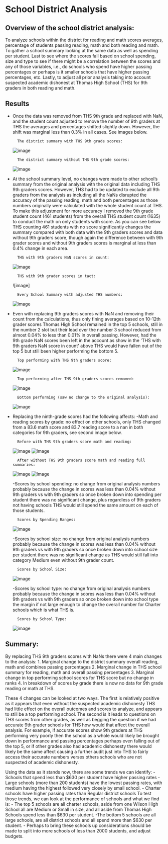 # School District Analysis

## Overview of the school district analysis: 
To analyze schools within the district for reading and math scores averages, percentage of students passing reading, math and both reading and math. To gather a school summary looking at the same data as well as spending per student. Last to see where the scores fall based on school spending, size and type to see if there might be a correlation between the scores and any of those variables, i.e., do schools who spend have higher passing percentages or perhaps is it smaller schools that have higher passing percentages, etc. Lastly, to adjust all prior analysis taking into account suspected academic dishonest at Thomas High School (THS) for 9th graders in both reading and math.

## Results
- Once the data was removed from THS 9th grade and replaced with NaN, and the student count adjusted to remove the number of 9th graders at THS the averages and percentages shifted slightly down. However, the shift was marginal less than 0.3% in all cases. See images below.

        The district summary with THS 9th grade scores:
    ![image](https://github.com/trosie3/School_District_Analysis/blob/main/Resources/DistSummarywithTHS9th.png)
    
        The district summary without THS 9th grade scores:
    ![image](https://github.com/trosie3/School_District_Analysis/blob/main/Resources/DistSummarywoTHS9th.png)
    
- At the school summary level, no changes were made to other school’s summary from the original analysis with the original data including THS 9th graders scores. However, THS had to be updated to exclude all 9th graders from the analysis as including all the NaNs disrupted the accuracy of the passing reading, math and both percentages as those numbers originally were calculated with the whole student count at THS. To make this adjustment for more accuracy I removed the 9th grade student count (461 students) from the overall THS student count (1635) to conduct the math on only students with score. As you can see below THS counting 461 students with no score significantly changes the summary compared with both data with the 9th graders scores and data without 9th graders score, though again the difference between with 9th grader scores and without 9th graders scores is marginal at less than 0.4% change in each area.

        THS with 9th graders NaN scores in count:
    ![image](https://github.com/trosie3/School_District_Analysis/blob/main/Resources/THSwith9thnans.png)
    
        THS with 9th grader scores in tact:
    ![image]

        Every School Summary with adjusted THS numbers:
    ![image](https://github.com/trosie3/School_District_Analysis/blob/main/Resources/THS10thru12onlydata.png)

- Even with replacing 9th graders scores with NaN and removing their count from the calculations, thus only fining averages based on 10-12th grader scores Thomas High School remained in the top 5 schools, still in the number 2 slot but their lead over the number 3 school reduced from almost 0.04% to less than 0.01% in overall passing. However, had the 9th grade NaN scores been left in the account as show in the 'THS with 9th graders NaN score in count' above THS would have fallen out of the top 5 but still been higher performing the bottom 5.

        Top performing with THS 9th graders score:
    ![image](https://github.com/trosie3/School_District_Analysis/blob/main/Resources/top5alldataused.png)
 
        Top performing after THS 9th graders scores removed:
    ![image](https://github.com/trosie3/School_District_Analysis/blob/main/Resources/top5alldataused.png)

        Bottom performing (saw no change to the original analysis):
    ![image](https://github.com/trosie3/School_District_Analysis/blob/main/Resources/bottom5alldataused.png)

- Replacing the ninth-grade scores had the following affects:
    -Math and reading scores by grade: no effect on other schools, only THS changed from a 83.6 math score and 83.7 reading score to a nan in both categories for 9th graders, see second image below.
        
        Before with THS 9th graders score math and reading:
    ![image](https://github.com/trosie3/School_District_Analysis/blob/main/Resources/THSmathscoresbygradewith9th.png)
    ![Image](https://github.com/trosie3/School_District_Analysis/blob/main/Resources/THSreadingscoresbygradewith9th.png)
    
        After without THS 9th graders score math and reading full summaries:
    ![image](https://github.com/trosie3/School_District_Analysis/blob/main/Resources/scoresbygradesummarymath.png)
    ![Image](https://github.com/trosie3/School_District_Analysis/blob/main/Resources/scoresbygradesummaryreading.png)
 
   -Scores by school spending: no change from original analysis numbers probably because the change in scores was less than 0.04% without 9th graders vs with 9th graders so once broken down into spending per student there was no significant change, plus regardless of 9th graders not having schools THS would still spend the same amount on each of those students. 

        Scores by Spending Ranges:
     ![image](https://github.com/trosie3/School_District_Analysis/blob/main/Resources/spendingrangesperstudentwo9th.png)
 
   -Scores by school size: no change from original analysis numbers probably because the change in scores was less than 0.04% without 9th graders vs with 9th graders so once broken down into school size per student there was no significant change as THS would still fall into category Medium even without 9th grader count. 

        Scores by School Size:
    ![image](https://github.com/trosie3/School_District_Analysis/blob/main/Resources/scoresbysizewo9th.png)
 
    -Scores by school type: no change from original analysis numbers probably because the change in scores was less than 0.04% without 9th graders vs with 9th graders so once broken down into school type the margin if not large enough to change the overall number for Charter schools which is what THS is.

        Scores by School Type:
    ![image](https://github.com/trosie3/School_District_Analysis/blob/main/Resources/scoresbyschooltypewo9th.png)

## Summary: 
By replacing THS 9th graders scores with NaNs there were 4 main changes to the analysis:
    1. Marginal change to the district summary overall reading, math and combines passing percentages
    2. Marginal change in THS school summary for reading, math and overall passing percentages
    3. Marginal change in top performing school scores for THS score but no change in ranks
    4. In breakdown of scores by grade there is now no data for 9th grade reading or math at THS.

These 4 changes can be looked at two ways. The first is relatively positive as it appears that even without the suspected academic dishonesty THS had little effect on the overall outcomes and scores to analyze, and appears to still be a top performing school. The second is it leads to questions on THS scores from other grades, as well as begging the question if we had accurate 9th grader schools for THS how would that affect the overall analysis. For example, if accurate scores show 9th graders at THS performing very poorly then the school as a whole would likely be brought down in performance and passing percentages perhaps even falling out of the top 5, or if other grades also had academic dishonesty there would likely be the same affect causing a further audit just into THS to fairly access their accurate numbers verses others schools who are not suspected of academic dishonesty. 

Using the data as it stands now, there are some trends we can identify:
    - Schools that spend less than $630 per student have higher passing rates
    - Large schools (more than 200 students) have the lowest passing rates, with medium having the highest followed very closely by small school.
    - Charter schools have higher passing rates than Regular district schools
To test those trends, we can look at the performance of schools and what we find is:
    - The top 5 schools are all charter schools, aside from one Wilson High School all are Medium or Small in size, and all aside from Thomas High Schools spend less than $630 per student.
    -The bottom 5 schools are all large schools, are all district schools and all spend more than $630 per student.
        - Perhaps to bring these schools up considerations should be made to split into more schools of less than 2000 students, and adjust budgets.
